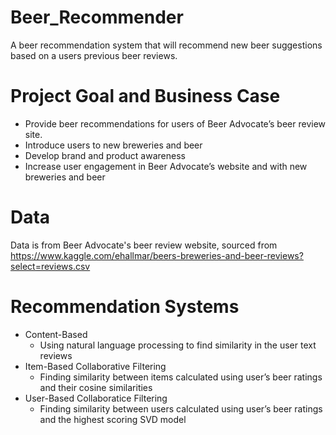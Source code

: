# Beer_Recommender
A beer recommendation system that will recommend new beer suggestions based on a users previous beer reviews.

# Project Goal and Business Case
* Provide beer recommendations for users of Beer Advocate’s beer review site. 
* Introduce users to new breweries and beer
* Develop brand and product awareness
* Increase user engagement in Beer Advocate’s website and with new breweries and beer

# Data
Data is from Beer Advocate's beer review website, sourced from https://www.kaggle.com/ehallmar/beers-breweries-and-beer-reviews?select=reviews.csv

# Recommendation Systems
* Content-Based 
  * Using natural language processing to find similarity in the user text reviews
* Item-Based Collaborative Filtering
  * Finding similarity between items calculated using user’s beer ratings and their cosine similarities
* User-Based Collaboratice Filtering
  * Finding similarity between users calculated using user’s beer ratings and the highest scoring SVD model

